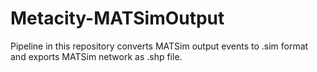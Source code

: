# Metacity-MATSimOutput

Pipeline in this repository converts MATSim output events to .sim format and exports MATSim network as .shp file.  
